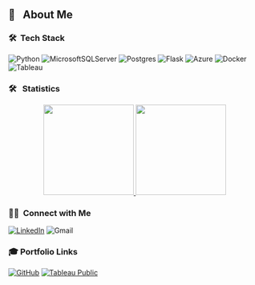 <!--![](https://res.cloudinary.com/makotoevo/image/upload/v1655693196/rsz_matt_blasa_xguapv.png)-->




<!-- ## 👋 &nbsp;Hey there! I'm Juan -->

## :dragon: &nbsp; About Me

<!--

![](https://i.ibb.co/SmZndh7/Untitled-design-2.png)

-->

<!--
💡 &nbsp;I like to find different and innovative ways of analyzing, processing, and finding insights from data. \
🎓 &nbsp;I'm currently pursuing my Masters in Data Science at Western Governors University. \
:office: &nbsp;Currently working for Home Depot as a Data Scientist \
✍️ &nbsp;In my free time, I spend time practicing math and martial arts.\
💬 &nbsp;Feel free to reach out to me for pro bono consulting and volunteering, or just for some interesting discussion.\
✉️ &nbsp;You can shoot me an email at mblasa@wgu.edu! I'll try to respond as soon as I can.
 -->


### 🛠 &nbsp;Tech Stack

![Python](https://img.shields.io/badge/python-3670A0?style=for-the-badge&logo=python&logoColor=ffdd54)
![MicrosoftSQLServer](https://img.shields.io/badge/Microsoft%20SQL%20Server-CC2927?style=for-the-badge&logo=microsoft%20sql%20server&logoColor=white)
![Postgres](https://img.shields.io/badge/postgres-%23316192.svg?style=for-the-badge&logo=postgresql&logoColor=white)
![Flask](https://img.shields.io/badge/flask-%23000.svg?style=for-the-badge&logo=flask&logoColor=white)
![Azure](https://img.shields.io/badge/azure-%230072C6.svg?style=for-the-badge&logo=azure-devops&logoColor=white)
![Docker](https://img.shields.io/badge/docker-%230db7ed.svg?style=for-the-badge&logo=docker&logoColor=white)
![Tableau](https://img.shields.io/badge/Tableau-E97627?style=for-the-badge&logo=Tableau&logoColor=white) 



### 🛠 &nbsp; Statistics
<p align="center">
<a href="https://github.com/mattblasa">
  <img height="180em" src="https://github-readme-stats-eight-theta.vercel.app/api?username=curlycuckoo&show_icons=true&theme=algolia&include_all_commits=true&count_private=true"/>
  <img height="180em" src="https://github-readme-stats-eight-theta.vercel.app/api/top-langs/?username=curlycuckoo&layout=compact&langs_count=10&theme=algolia"/>
</a>
</p>

<!--
### 🏞️ &nbsp;Check Out My Articles!

[![Medium](https://img.shields.io/badge/Medium-12100E?style=for-the-badge&logo=medium&logoColor=white)](https://blaza.medium.com/)
-->

### 🤝🏻 &nbsp;Connect with Me
[![LinkedIn](https://img.shields.io/badge/linkedin-%230077B5.svg?style=for-the-badge&logo=linkedin&logoColor=white)](https://www.linkedin.com/in/mblasa/)
![Gmail](https://img.shields.io/badge/mblasa@wgu.edu-D14836?style=for-the-badge&logo=gmail&logoColor=white)

### 🎓 Portfolio Links
[![GitHub](https://img.shields.io/badge/github-%23121011.svg?style=for-the-badge&logo=github&logoColor=white)](https://mattblasa.github.io)
[![Tableau Public](https://img.shields.io/badge/Tableau_Public-%232C2D72.svg?style=for-the-badge&logo=Tableau&&logoColor=white)](https://public.tableau.com/app/profile/mblasa)
